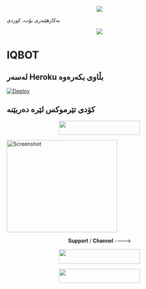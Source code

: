 <p align="center"><img src="https://i0.wp.com/images.hive.blog/DQmZgGvu6YXrMNyDb4wVURLV14WNNSYs58R1kY64HNMSmCL/hive-didver1.gif"></p>

بەکارهێنەری بۆت، کوردی

<p align="center"><img src="https://i0.wp.com/images.hive.blog/DQmZgGvu6YXrMNyDb4wVURLV14WNNSYs58R1kY64HNMSmCL/hive-didver1.gif"></p>


# IQBOT

## لەسەر Heroku بڵاوی بکەرەوه

[![Deploy](https://www.herokucdn.com/deploy/button.svg)](https://heroku.com/deploy?template=https://github.com/vtvit/lMl10l)

## کۆدی تێرموکس لێره دەربێنه

<p align="center"><a href="https://replit.com/@Sarkaaut/mainpy"> <img src="https://img.shields.io/badge/String%20Session-black?style=for-the-badge&logo=web" width="220" height="38.45"/></a></p>



<img src="https://telegra.ph/file/3851323764f1629e16ce8.jpg" alt="Screenshot" width="300" height="250">



<p align="center">𝐒𝐮𝐩𝐩𝐨𝐫𝐭 / 𝐂𝐡𝐚𝐧𝐧𝐞𝐥 ----> </p>

<p align="center"><a href="https://t.me/VTVIT"><img src="https://img.shields.io/badge/ᴛᴇʟᴇɢʀᴀᴍ-𝐒𝐮𝐩𝐩𝐨𝐫𝐭-black?&style=for-the-badge&logo=telegram" width="220" height="38.45"></a></p>
<p align="center"><a href="https://t.me/xv7amo"><img src="https://img.shields.io/badge/ᴛᴇʟᴇɢʀᴀᴍ-𝐔𝐩𝐝𝐚𝐭𝐞𝐬-black?&style=for-the-badge&logo=telegram" width="220" height="38.45"></a></p>
